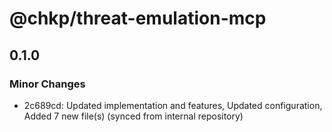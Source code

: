 # @chkp/threat-emulation-mcp

## 0.1.0

### Minor Changes

- 2c689cd: Updated implementation and features, Updated configuration, Added 7 new file(s) (synced from internal repository)
